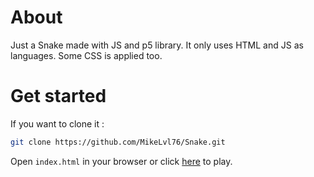 # About

Just a Snake made with JS and p5 library. It only uses HTML and JS as languages. Some CSS is applied too.

# Get started

If you want to clone it :

```bash
git clone https://github.com/MikeLvl76/Snake.git
```

Open `index.html` in your browser or click [here](https://mikelvl76.github.io/Snake/) to play.